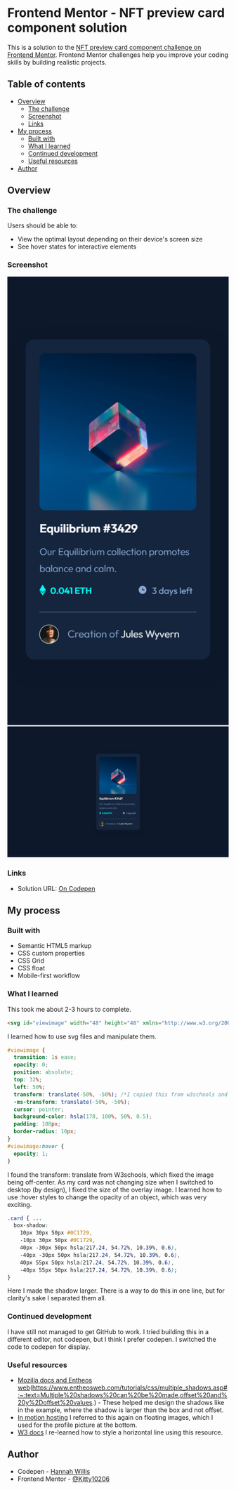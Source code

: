 # Frontend Mentor - NFT preview card component solution

This is a solution to the [NFT preview card component challenge on Frontend Mentor](https://www.frontendmentor.io/challenges/nft-preview-card-component-SbdUL_w0U). Frontend Mentor challenges help you improve your coding skills by building realistic projects. 

## Table of contents

- [Overview](#overview)
  - [The challenge](#the-challenge)
  - [Screenshot](#screenshot)
  - [Links](#links)
- [My process](#my-process)
  - [Built with](#built-with)
  - [What I learned](#what-i-learned)
  - [Continued development](#continued-development)
  - [Useful resources](#useful-resources)
- [Author](#author)

## Overview

### The challenge

Users should be able to:

- View the optimal layout depending on their device's screen size
- See hover states for interactive elements

### Screenshot

![Mobile version](https://github.com/Kitty10206/frontend-mentor/blob/nft-preview-card/NFT%20preview%20card%20component%20mobile.html.png?raw=true)
![Desktop version](https://github.com/Kitty10206/frontend-mentor/blob/nft-preview-card/NFT%20preview%20card%20component%20desktop.html.png?raw=true)


### Links

- Solution URL: [On Codepen](https://codepen.io/HannahWillis/pen/GRxXdpa)


## My process

### Built with

- Semantic HTML5 markup
- CSS custom properties
- CSS Grid
- CSS float
- Mobile-first workflow


### What I learned

This took me about 2-3 hours to complete.

```html
<svg id="viewimage" width="48" height="48" xmlns="http://www.w3.org/2000/svg"><g fill="none" fill-rule="evenodd"><path d="M0 0h48v48H0z"/><path d="M24 9C14 9 5.46 15.22 2 24c3.46 8.78 12 15 22 15 10.01 0 18.54-6.22 22-15-3.46-8.78-11.99-15-22-15Zm0 25c-5.52 0-10-4.48-10-10s4.48-10 10-10 10 4.48 10 10-4.48 10-10 10Zm0-16c-3.31 0-6 2.69-6 6s2.69 6 6 6 6-2.69 6-6-2.69-6-6-6Z" fill="#FFF" fill-rule="nonzero"/></g></svg>
```
I learned how to use svg files and manipulate them.

```css
#viewimage {
  transition: 1s ease;
  opacity: 0;
  position: absolute;
  top: 32%;
  left: 50%;
  transform: translate(-50%, -50%); /*I copied this from w3schools and it made the image centered*/
  -ms-transform: translate(-50%, -50%);
  cursor: pointer;
  background-color: hsla(178, 100%, 50%, 0.5);
  padding: 108px;
  border-radius: 10px;
}
#viewimage:hover {
  opacity: 1;
}
```
I found the transform: translate from W3schools, which fixed the image being off-center. As my card was not changing size when I switched to desktop (by design), I fixed the size of the overlay image. I learned how to use :hover styles to change the opacity of an object, which was very exciting.

```css
.card { ...
  box-shadow: 
    10px 30px 50px #0C1729, 
    -10px 30px 50px #0C1729, 
    40px -30px 50px hsla(217.24, 54.72%, 10.39%, 0.6), 
    -40px -30px 50px hsla(217.24, 54.72%, 10.39%, 0.6), 
    40px 55px 50px hsla(217.24, 54.72%,	10.39%, 0.6), 
    -40px 55px 50px hsla(217.24, 54.72%, 10.39%, 0.6);
}
```
Here I made the shadow larger. There is a way to do this in one line, but for clarity's sake I separated them all.

### Continued development

I have still not managed to get GitHub to work. I tried building this in a different editor, not codepen, but I think I prefer codepen. I switched the code to codepen for display.

### Useful resources

- [Mozilla docs and Entheos web](https://developer.mozilla.org/en-US/docs/Web/CSS/box-shadow)(https://www.entheosweb.com/tutorials/css/multiple_shadows.asp#:~:text=Multiple%20shadows%20can%20be%20made,offset%20and%20y%2Doffset%20values.) - These helped me design the shadows like in the example, where the shadow is larger than the box and not offset.
- [In motion hosting](https://www.inmotionhosting.com/support/website/website-design/align-float-images-css/) I referred to this again on floating images, which I used for the profile picture at the bottom.
- [W3 docs](https://www.w3docs.com/snippets/css/how-to-style-a-horizontal-line.html) I re-learned how to style a horizontal line using this resource.


## Author

- Codepen - [Hannah Willis](https://codepen.io/HannahWillis)
- Frontend Mentor - [@Kitty10206](https://www.frontendmentor.io/profile/Kitty10206)